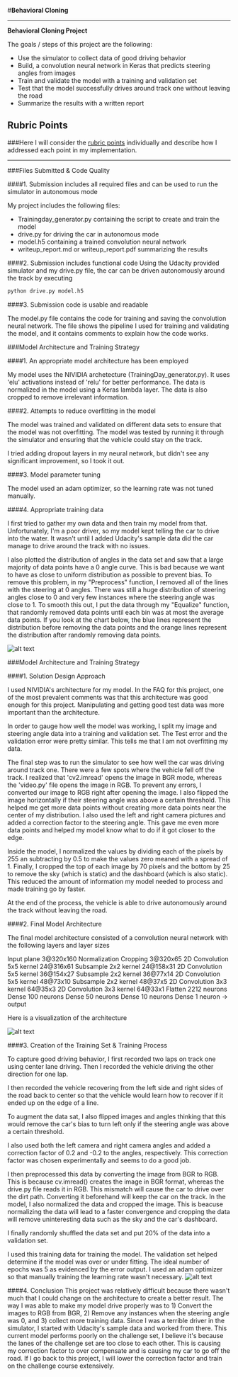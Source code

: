 #**Behavioral Cloning** 


---

**Behavioral Cloning Project**

The goals / steps of this project are the following:
* Use the simulator to collect data of good driving behavior
* Build, a convolution neural network in Keras that predicts steering angles from images
* Train and validate the model with a training and validation set
* Test that the model successfully drives around track one without leaving the road
* Summarize the results with a written report


[//]: # (Image References)

[image1]: ./dataDistribution.png "Model Distribution"
[image2]: ./cnn-architecture-624x890.png "NVIDIA architecture"
[image3]: ./training_curve.png "Error Plot"

## Rubric Points
###Here I will consider the [rubric points](https://review.udacity.com/#!/rubrics/432/view) individually and describe how I addressed each point in my implementation.  

---
###Files Submitted & Code Quality

####1. Submission includes all required files and can be used to run the simulator in autonomous mode

My project includes the following files:
* Trainingday_generator.py containing the script to create and train the model
* drive.py for driving the car in autonomous mode
* model.h5 containing a trained convolution neural network 
* writeup_report.md or writeup_report.pdf summarizing the results

####2. Submission includes functional code
Using the Udacity provided simulator and my drive.py file, the car can be driven autonomously around the track by executing 
```sh
python drive.py model.h5
```

####3. Submission code is usable and readable

The model.py file contains the code for training and saving the convolution neural network. The file shows the pipeline I used for training and validating the model, and it contains comments to explain how the code works.

###Model Architecture and Training Strategy

####1. An appropriate model architecture has been employed

My model uses the NIVIDIA archetecture (TrainingDay_generator.py). It uses 'elu' activations instead of 'relu' for better performance. The data is normalized in the model using a Keras lambda layer. The data is also cropped to remove irrelevant information. 

####2. Attempts to reduce overfitting in the model

The model was trained and validated on different data sets to ensure that the model was not overfitting. The model was tested by running it through the simulator and ensuring that the vehicle could stay on the track.

I tried adding dropout layers in my neural network, but didn't see any significant improvement, so I took it out.



####3. Model parameter tuning

The model used an adam optimizer, so the learning rate was not tuned manually.

####4. Appropriate training data

I first tried to gather my own data and then train my model from that. Unfortunately, I'm a poor driver, so my model kept telling the car to drive into the water. It wasn't until I added Udacity's sample data did the car manage to drive around the track with no issues.

I also plotted the distribution of angles in the data set and saw that a large majority of data points have a 0 angle curve. This is bad because we want to have as close to uniform distribution as possible to prevent bias. To remove this problem, in my "Preprocess" function, I removed all of the lines with the steering at 0 angles. There was still a huge distribution of steering angles close to 0 and very few instances where the steering angle was close to 1. To smooth this out, I put the data through my "Equalize" function, that randomly removed data points until each bin was at most the average data points. If you look at the chart below, the blue lines represent the distribution before removing the data points and the orange lines represent the distribution after randomly removing data points.

![alt text][image1]

###Model Architecture and Training Strategy

####1. Solution Design Approach

I used NIVIDIA's architecture for my model. In the FAQ for this project, one of the most prevalent comments was that this architecture was good enough for this project. Manipulating and getting good test data was more important than the architecture.

In order to gauge how well the model was working, I split my image and steering angle data into a training and validation set. The Test error and the validation error were pretty similar. This tells me that I am not overfitting my data.


The final step was to run the simulator to see how well the car was driving around track one. There were a few spots where the vehicle fell off the track. I realized that 'cv2.imread' opens the image in BGR mode, whereas the 'video.py' file opens the image in RGB. To prevent any errors, I converted our image to RGB right after opening the image. I also flipped the image horizontally if their steering angle was above a certain threshold. This helped me get more data points without creating more data points near the center of my distribution. I also used the left and right camera pictures and added a correction factor to the steering angle. This gave me even more data points and helped my model know what to do if it got closer to the edge.

Inside the model, I normalized the values by dividing each of the pixels by 255 an subtracting by 0.5 to make the values zero meaned with a spread of 1. Finally, I cropped the top of each image by 70 pixels and the bottom by 25 to remove the sky (which is static) and the dashboard (which is also static). This reduced the amount of information my model needed to process and made training go by faster.

At the end of the process, the vehicle is able to drive autonomously around the track without leaving the road.

####2. Final Model Architecture

The final model architecture consisted of a convolution neural network with the following layers and layer sizes

Input plane 3@320x160
Normalization
Cropping 3@320x65
2D Convolution 5x5 kernel 24@316x61
Subsample 2x2 kernel 24@158x31
2D Convolution 5x5 kernel 36@154x27
Subsample 2x2 kernel 36@77x14
2D Convolution 5x5 kernel 48@73x10
Subsample 2x2 kernel 48@37x5
2D Convolution 3x3 kernel 64@35x3
2D Convolution 3x3 kernel 64@33x1
Flatten 2212 neurons
Dense 100 neurons
Dense 50 neurons
Dense 10 neurons
Dense 1 neuron -> output

Here is a visualization of the architecture

![alt text][image2]

####3. Creation of the Training Set & Training Process

To capture good driving behavior, I first recorded two laps on track one using center lane driving. Then I recorded the vehicle driving the other direction for one lap.

I then recorded the vehicle recovering from the left side and right sides of the road back to center so that the vehicle would learn how to recover if it ended up on the edge of a line.

To augment the data sat, I also flipped images and angles thinking that this would remove the car's bias to turn left only if the steering angle was above a certain threshold.

I also used both the left camera and right camera angles and added a correction factor of 0.2 and -0.2 to the angles, respectively. This correction factor was chosen experimentally and seems to do a good job.

I then preprocessed this data by converting the image from BGR to RGB. This is because cv.imread() creates the image in BGR format, whereas the drive.py file reads it in RGB. This mismatch will cause the car to drive over the dirt path. Converting it beforehand will keep the car on the track. In the model, I also normalized the data and cropped the image. This is beacuse normalizing the data will lead to a faster convergence and cropping the data will remove uninteresting data such as the sky and the car's dashboard.

I finally randomly shuffled the data set and put 20% of the data into a validation set. 

I used this training data for training the model. The validation set helped determine if the model was over or under fitting. The ideal number of epochs was 5 as evidenced by the error output. I used an adam optimizer so that manually training the learning rate wasn't necessary.
![alt text][image3]

####4. Conclusion
This project was relatively difficult because there wasn't much that I could change on the architecture to create a better result. The way I was able to make my model drive properly was to 1) Convert the images to RGB from BGR, 2) Remove any instances when the steering angle was 0, and 3) collect more training data. Since I was a terrible driver in the simulator, I started with Udacity's sample data and worked from there. This current model performs poorly on the challenge set, I believe it's because the lanes of the challenge set are too close to each other. This is causing my correction factor to over compensate and is causing my car to go off the road. If I go back to this project, I will lower the correction factor and train on the challenge course extensively. 
